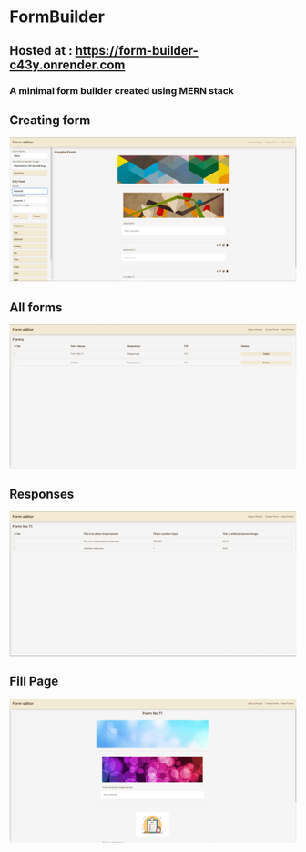 # FormBuilder

## Hosted at : https://form-builder-c43y.onrender.com

### A minimal form builder created using MERN stack

## Creating form

![Creating form](https://github.com/AyushBobale/FormBuilder/blob/main/images/Capture.PNG?raw=true)

## All forms

![All forms](https://github.com/AyushBobale/FormBuilder/blob/main/images/Capture1.PNG?raw=true)

## Responses

![Responses](https://github.com/AyushBobale/FormBuilder/blob/main/images/Capture2.PNG?raw=true)

## Fill Page

![Fill page](https://github.com/AyushBobale/FormBuilder/blob/main/images/Capture3.PNG?raw=true)
